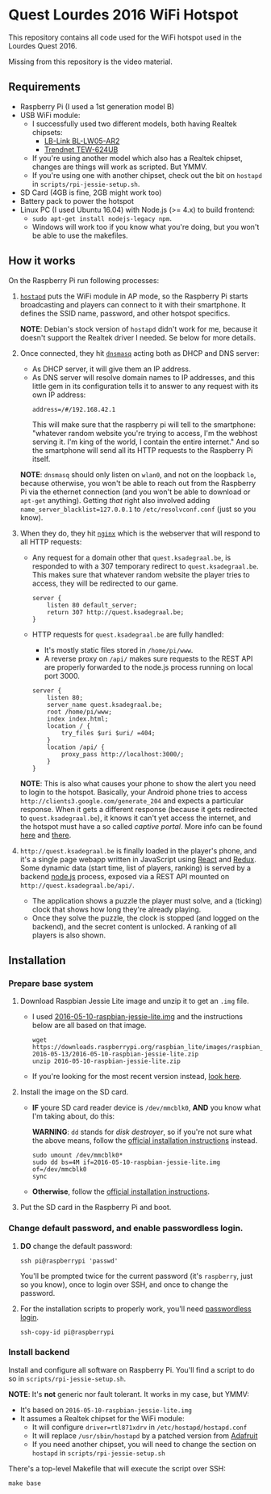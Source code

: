 Quest Lourdes 2016 WiFi Hotspot
===============================

This repository contains all code used for the WiFi hotspot used in the 
Lourdes Quest 2016.

Missing from this repository is the video material.

Requirements
------------

*   Raspberry Pi (I used a 1st generation model B)
*   USB WiFi module:
    +   I successfully used two different models, both having Realtek chipsets:
        -   [LB-Link BL-LW05-AR2](https://www.adafruit.com/product/1030)
        -   [Trendnet TEW-624UB](https://www.trendnet.com/products/wifi/N-adapters/N300/TEW-624UB)
    +   If you're using another model which also has a Realtek chipset, changes
        are things will work as scripted. But YMMV.
    +   If you're using one with another chipset, check out the bit on `hostapd`
        in `scripts/rpi-jessie-setup.sh`.
*   SD Card (4GB is fine, 2GB might work too)
*   Battery pack to power the hotspot
*   Linux PC (I used Ubuntu 16.04) with Node.js (>= 4.x) to build frontend:
    +   `sudo apt-get install nodejs-legacy npm`.
    +   Windows will work too if you know what you're doing, but you won't be able
        to use the makefiles.

How it works
------------

On the Raspberry Pi run following processes:

1.  [`hostapd`](http://w1.fi/hostapd/) puts the WiFi module in AP mode, so the 
    Raspberry Pi starts broadcasting and players can connect to it with their 
    smartphone. It defines the SSID name, password, and other hotspot specifics.
    
    **NOTE**: Debian's stock version of `hostapd` didn't work for me, because it
    doesn't support the Realtek driver I needed. Se below for more details.

2.  Once connected, they hit [`dnsmasq`](http://www.thekelleys.org.uk/dnsmasq/doc.html)
    acting both as DHCP and DNS server: 
    -   As DHCP server, it will give them an IP address.
    -   As DNS server will resolve domain names to IP addresses, and this little
        gem in its configuration tells it to answer to any request with its own
        IP address:
        ```
        address=/#/192.168.42.1
        ```
        This will make sure that the raspberry pi will tell to the smartphone:
        "whatever random website you're trying to access, I'm the webhost 
        serving it. I'm king of the world, I contain the entire internet." 
        And so the smartphone will send all its HTTP requests to the Raspberry
        Pi itself.
  
    **NOTE**: `dnsmasq` should only listen on `wlan0`, and not on the loopback 
    `lo`, because otherwise, you won't be able to reach out from the Raspberry 
    Pi via the ethernet connection (and you won't be able to download or 
    `apt-get` anything). Getting _that_ right also involved adding 
    `name_server_blacklist=127.0.0.1` to `/etc/resolvconf.conf` (just so you 
    know).

3.  When they do, they hit [`nginx`](https://www.nginx.com/) which is the 
    webserver that will respond to all HTTP requests:
   
    *   Any request for a domain other that `quest.ksadegraal.be`, is responded
        to with a 307 temporary redirect to `quest.ksadegraal.be`. This makes 
        sure that whatever random website the player tries to access, they will
        be redirected to our game.
        ```
        server {
            listen 80 default_server;
            return 307 http://quest.ksadegraal.be;
        }
        ```
     
    *   HTTP requests for `quest.ksadegraal.be` are fully handled:
        +   It's mostly static files stored in `/home/pi/www`.
        +   A reverse proxy on `/api/` makes sure requests to the REST API are 
            properly forwarded to the node.js process running on local port 
            3000.
        ```
        server {
            listen 80;
            server_name quest.ksadegraal.be;
            root /home/pi/www;
            index index.html;
            location / {
                try_files $uri $uri/ =404;
            }
            location /api/ {
                proxy_pass http://localhost:3000/;
            }
        }
        ```
    
    **NOTE**: This is also what causes your phone to show the alert you need to 
    login to the hotspot. Basically, your Android phone tries to access 
    `http://clients3.google.com/generate_204` and expects a particular response.
    When it gets a different response (because it gets redirected to 
    `quest.ksadegraal.be`), it knows it can't yet access the internet, and the 
    hotspot must have a so called _captive portal_. More info can be found 
    [here](http://serverfault.com/questions/679393/captive-portal-popups-the-definitive-guide)
    and [there](http://www.chromium.org/chromium-os/chromiumos-design-docs/network-portal-detection).
  
4.  `http://quest.ksadegraal.be` is finally loaded in the player's phone, and 
    it's a single page webapp written in JavaScript using 
    [React](https://facebook.github.io/react/) and 
    [Redux](http://redux.js.org/). Some dynamic data (start time, list of 
    players, ranking) is served by a backend [node.js](https://nodejs.org/) 
    process, exposed via a REST API mounted on 
    `http://quest.ksadegraal.be/api/`.
  
    *   The application shows a puzzle the player must solve, and a (ticking) 
        clock that shows how long they're already playing.
    *   Once they solve the puzzle, the clock is stopped (and logged on the 
        backend), and the secret content is unlocked. A ranking of all players 
        is also shown.

Installation
------------

### Prepare base system

1.  Download Raspbian Jessie Lite image and unzip it to get an `.img` file.
    *   I used [2016-05-10-raspbian-jessie-lite.img](https://downloads.raspberrypi.org/raspbian_lite/images/raspbian_lite-2016-05-13/2016-05-10-raspbian-jessie-lite.zip)
        and the instructions below are all based on that image.
        ```
        wget https://downloads.raspberrypi.org/raspbian_lite/images/raspbian_lite-2016-05-13/2016-05-10-raspbian-jessie-lite.zip
        unzip 2016-05-10-raspbian-jessie-lite.zip
        ```
    *   If you're looking for the most recent version instead, 
        [look here](https://www.raspberrypi.org/downloads/raspbian/).
 
2.  Install the image on the SD card.
    *   **IF** youre SD card reader device is `/dev/mmcblk0`, **AND** you know 
        what I'm taking about, do this:
        
        **WARNING**: `dd` stands for _disk destroyer_, so if you're not sure what 
        the above means, follow the [official installation instructions](https://www.raspberrypi.org/documentation/installation/installing-images/linux.md)
        instead.
        ```
        sudo umount /dev/mmcblk0*
        sudo dd bs=4M if=2016-05-10-raspbian-jessie-lite.img of=/dev/mmcblk0
        sync
        ```
    *   **Otherwise**, follow the [official installation instructions](https://www.raspberrypi.org/documentation/installation/installing-images/linux.md).
 
3.  Put the SD card in the Raspberry Pi and boot.

### Change default password, and enable passwordless login.

1.  **DO** change the default password:
    ```
    ssh pi@raspberrypi 'passwd'
    ```
    You'll be prompted twice for the current password (it's `raspberry`, just so
    you know), once to login over SSH, and once to change the password.
 
2.  For the installation scripts to properly work, you'll need [passwordless login](https://linuxconfig.org/passwordless-ssh).
    ```
    ssh-copy-id pi@raspberrypi
    ```
 
### Install backend

Install and configure all software on Raspberry Pi. You'll find a script
to do so in `scripts/rpi-jessie-setup.sh`.

**NOTE**: It's **not** generic nor fault tolerant. It works in my case, but 
YMMV:
*   It's based on `2016-05-10-raspbian-jessie-lite.img`
*   It assumes a Realtek chipset for the WiFi module:
    +   It will configure `driver=rtl871xdrv` in `/etc/hostapd/hostapd.conf`
    +   It will replace `/usr/sbin/hostapd` by a patched version from 
        [Adafruit](https://learn.adafruit.com/setting-up-a-raspberry-pi-as-a-wifi-access-point/install-software#configure-access-point)
    +   If you need another chipset, you will need to change the section on
        `hostapd` in `scripts/rpi-jessie-setup.sh`

There's a top-level Makefile that will execute the script over SSH:
```
make base
```

